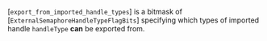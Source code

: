 [`export_from_imported_handle_types`] is a bitmask of
[`ExternalSemaphoreHandleTypeFlagBits`] specifying which types of
imported handle `handleType` **can**  be exported from.